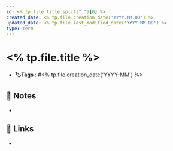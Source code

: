 ```yaml
---
id: <% tp.file.title.split(" ")[0] %>
created_date: <% tp.file.creation_date('YYYY.MM.DD') %>
updated_date: <% tp.file.last_modified_date('YYYY.MM.DD') %>
type: term
---
```


#  <% tp.file.title %>
- **🏷️Tags** :   #<% tp.file.creation_date('YYYY-MM') %> 

## 📝 Notes
-
## 🔗 Links
-
